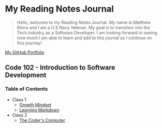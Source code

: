 # My Reading Notes Journal

> Hello, welcome to my Reading Notes Journal. My name is Matthew Binns and I am a U.S Navy Veteran. My goal is to transition into the
> Tech industry as a Software Developer. I am looking forward to seeing how much I am able to learn and add to this journal as I continue on this journey!

[My GitHub Portfolio](https://github.com/mattnbinns)

## Code 102 - Introduction to Software Development

### Table of Contents

* Class 1
  * [Growth Mindset](/code102/growthmindset.md)
  * [Learning Markdown](/code102/class1.md)
* Class 2
  * [The Coder's Computer](/code102/class2.md)
  